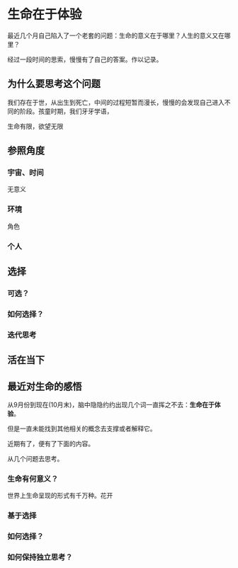 # 生命在于体验

最近几个月自己陷入了一个老套的问题：生命的意义在于哪里？人生的意义又在哪里？

经过一段时间的思索，慢慢有了自己的答案。作以记录。

## 为什么要思考这个问题

​		我们存在于世，从出生到死亡，中间的过程短暂而漫长，慢慢的会发现自己进入不同的阶段。孩童时期，我们牙牙学语，

生命有限，欲望无限

## 参照角度

### 宇宙、时间

无意义

### 环境

角色

### 个人



## 选择

### 可选？



### 如何选择？



### 迭代思考



## 活在当下







## 最近对生命的感悟

从9月份到现在(10月末)，脑中隐隐约约出现几个词一直挥之不去：**生命在于体验**。

但是一直未能找到其他相关的概念去支撑或者解释它。

近期有了，便有了下面的内容。

从几个问题去思考。

### 生命有何意义？

世界上生命呈现的形式有千万种。花开

### 基于选择



### 如何选择？



### 如何保持独立思考？





